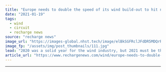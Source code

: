 ```yaml
---
title: "Europe needs to double the speed of its wind build-out to hit net-zero targets -  here’s how"
date: "2021-01-19"
tags: 
  - wind
  - circuit
  - recharge news
source: "recharge news"
image_url: "https://images-global.nhst.tech/image/elBkSGFRclJFdDR5MDQrR2VzbjJVWW5lRWxVYi92T2oxSTlUc0tBdEwzbz0=/nhst/binary/e37f4689a2c0031ba989308b1d13abe5"
image_fp: "/assets/img/post_thumbnails/111.jpg"
lead: "2020 was a solid year for the wind industry, but 2021 must be the year of implementation, writes WindEurope boss Giles Dickson"
article_url: "https://www.rechargenews.com/wind/europe-needs-to-double-the-speed-of-its-wind-build-out-to-hit-net-zero-targets-here-s-how/2-1-947445"
---
```


---
